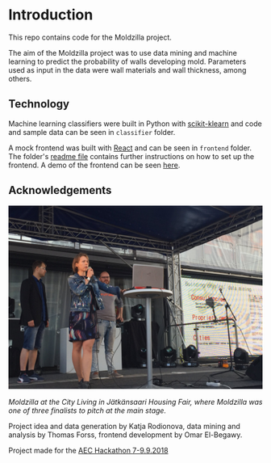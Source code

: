 # Introduction

This repo contains code for the Moldzilla project.

The aim of the Moldzilla project was to use data mining and machine learning to predict the probability of walls developing mold. Parameters used as input in the data were wall materials and wall thickness, among others.

## Technology

Machine learning classifiers were built in Python with [scikit-klearn](http://scikit-learn.org) and code and sample data can be seen in `classifier` folder.

A mock frontend was built with [React](https://reactjs.org/) and can be seen in `frontend` folder. The folder's [readme file](frontend/README.md) contains further instructions on how to set up the frontend. A demo of the frontend can be seen [here](https://gellati.github.io/moldzilla/).


## Acknowledgements

![Moldzilla at the City Living in Jätkänsaari Housing Fair, where Moldzilla was one of three finalists to pitch at the main stage.](images/pitch2.jpg "Team pitch")

*Moldzilla at the City Living in Jätkänsaari Housing Fair, where Moldzilla was one of three finalists to pitch at the main stage.*

Project idea and data generation by Katja Rodionova, data mining and analysis by Thomas Forss, frontend development by Omar El-Begawy.

Project made for the [AEC Hackathon 7-9.9.2018](http://www.kiradigi.fi/ajankohtaista/aec-hackathon-helsinki-7.-9.9.2018.html)
